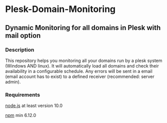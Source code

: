 # Plesk-Domain-Monitoring
Dynamic Monitoring for all domains in Plesk with mail option
------
### Description
This repository helps you monitoring all your domains run by a plesk system (Windows AND linux).
It will automatically load all domains and check their availability in a configurable schedule.
Any errors will be sent in a email (email account has to exist) to a defined receiver (recommended: server admin).

### Requirements
[node.js](https://nodejs.org/en/) at least version 10.0

[npm](https://www.npmjs.com/) min 6.12.0
